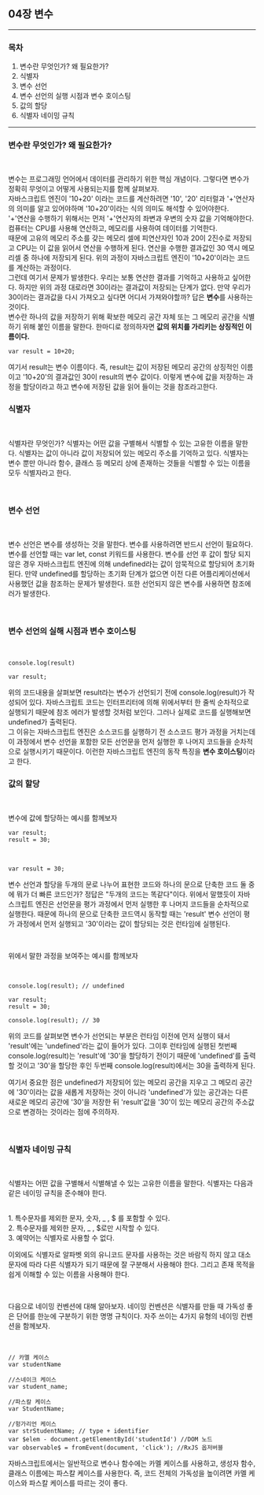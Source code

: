 ## 04장 변수

---

### 목차

1. 변수란 무엇인가? 왜 필요한가?
2. 식별자
3. 변수 선언
4. 변수 선언의 실행 시점과 변수 호이스팅
5. 값의 할당
6. 식별자 네이밍 규칙

---

### **변수란 무엇인가? 왜 필요한가?**

<br/>

변수는 프로그래밍 언어에서 데이터를 관리하기 위한 핵심 개념이다. 그렇다면 변수가 정확히 무엇이고 어떻게 사용되는지를 함께 살펴보자.<br/>
자바스크립트 엔진이 '10+20' 이라는 코드를 계산하려면 '10', '20' 리터럴과 '+'연산자의 의미를 알고 있어야하며
'10+20'이라는 식의 의미도 해석할 수 있어야한다. <br/>'+'연산을 수행하기 위해서는 먼저 '+'연산자의 좌변과 우변의 숫자 값을 기억해야한다.<br/> 컴퓨터는 CPU를 사용해 연산하고, 메모리를 사용하여 데이터를 기억한다.<br/> 때문에 고유의 메모리 주소를 갖는 메모리 셀에 피연산자인 10과 20이 2진수로 저장되고 CPU는 이 값을 읽어서 연산을 수행하게 된다. 연산을 수행한 결과값인 30 역시 메모리셀 중 하나에 저장되게 된다. 위의 과정이 자바스크립트 엔진이 '10+20'이라는 코드를 계산하는 과정이다.<br/>
그런데 여기서 문제가 발생한다. 우리는 보통 연산한 결과를 기억하고 사용하고 싶어한다. 하지만 위의 과정 대로라면 30이라는 결과값이 저장되는 단계가 없다. 만약 우리가 30이라는 결과값을 다시 가져오고 싶다면 어디서 가져와야할까? 답은 **변수**를 사용하는 것이다.<br/>
변수란 하나의 값을 저장하기 위해 확보한 메모리 공간 자체 또는 그 메모리 공간을 식별하기 위해 붙인 이름을 말한다. 한마디로 정의하자면 **값의 위치를 가리키는 상징적인 이름이다.**

```
var result = 10+20;
```

여기서 result는 변수 이름이다. 즉, result는 값이 저장된 메모리 공간의 상징적인 이름이고 '10+20'의 결과값인 30이 result의 변수 값이다. 이렇게 변수에 값을 저장하는 과정을 할당이라고 하고 변수에 저장된 값을 읽어 들이는 것을 참조라고한다.

### **식별자**

<br/>

식별자란 무엇인가? 식별자는 어떤 값을 구별해서 식별할 수 있는 고유한 이름을 말한다. 식별자는 값이 아니라 값이 저장되어 있는 메모리 주소를 기억하고 있다. 식별자는 변수 뿐만 아니라 함수, 클래스 등 메모리 상에 존재하는 것들을 식별할 수 있는 이름을 모두 식별자라고 한다.

<br/>

### **변수 선언**

<br/>

변수 선언은 변수를 생성하는 것을 말한다. 변수를 사용하려면 반드시 선언이 필요하다. 변수를 선언할 때는 var let, const 키워드를 사용한다.
변수를 선언 후 값이 할당 되지 않은 경우 자바스크립트 엔진에 의해 undefined라는 값이 암묵적으로 할당되어 초기화된다. 만약 undefined를 할당하는 초기화 단계가 없으면 이전 다른 어플리케이션에서 사용했던 값을 참조하는 문제가 발생한다. 또한 선언되지 않은 변수를 사용하면 참조에러가 발생한다.

<br/>

### **변수 선언의 실해 시점과 변수 호이스팅**

<br/>

```
console.log(result)

var result;
```

위의 코드내용을 살펴보면 result라는 변수가 선언되기 전에 console.log(result)가 작성되어 있다. 자바스크립트 코드는 인터프리터에 의해 위에서부터 한 줄씩 순차적으로 실행되기 때문에 참조 에러가 발생할 것처럼 보인다. 그러나 실제로 코드를 실행해보면 undefined가 출력된다.<br/> 그 이유는 자바스크립트 엔진은 소스코드를 실행하기 전 소스코드 평가 과정을 거치는데 이 과정에서 변수 선언을 포함한 모든 선언문을 먼저 실행한 후 나머지 코드들을 순차적으로 실행시키기 때문이다. 이런한 자바스크립트 엔진의 동작 특징을 **변수 호이스팅**이라고 한다.

### **값의 할당**

<br/>

변수에 값에 할당하는 예시를 함께보자

```
var result;
result = 30;
```

<br/>

```
var result = 30;
```

변수 선언과 할당을 두개의 문로 나누어 표현한 코드와 하나의 문으로 단축한 코드 둘 중에 뭐가 더 빠른 코드인가? 정답은 "두개의 코드는 똑같다"이다. 위에서 말했듯이 자바스크립트 엔진은 선언문을 평가 과정에서 먼저 실행한 후 나머지 코드들을 순차적으로 실행한다. 때문에 하나의 문으로 단축한 코드역시 동작할 때는 'result' 변수 선언이 평가 과정에서 먼저 실행되고 '30'이라는 값이 할당되는 것은 런타임에 실행된다.

<br/>

위에서 말한 과정을 보여주는 예시를 함께보자

<br/>

```
console.log(result); // undefined

var result;
result = 30;

console.log(result); // 30
```

위의 코드를 살펴보면 변수가 선언되는 부분은 런타임 이전에 먼저 실행이 돼서 'result'에는 'undefined'라는 값이 들어가 있다. 그이후 런타임에 실행된 첫번째 console.log(result)는 'result'에 '30'을 할당하기 전이기 때문에 'undefined'를 출력할 것이고 '30'을 할당한 후인 두번째 console.log(result)에서는 30을 출력하게 된다.

여기서 중요한 점은 undefined가 저장되어 있는 메모리 공간을 지우고 그 메모리 공간에 '30'이라는 값을 새롭게 저장하는 것이 아니라 'undefined'가 있는 공간과는 다른 새로운 메모리 공간에 '30'을 저장한 뒤 'result'값을 '30'이 있는 메모리 공간의 주소값으로 변경하는 것이라는 점에 주의하자.

<br/>

### **식별자 네이밍 규칙**

<br/>

식별자는 어떤 값을 구별해서 식별해낼 수 있는 고유한 이름을 말한다. 식별자는 다음과 같은 네이밍 규칙을 준수해야 한다.

<br/>
1. 특수문자를 제외한 문자, 숫자, _ , $ 를 포함할 수 있다.<br/>
2. 특수문자를 제외한 문자, _ , $로만 시작할 수 있다.<br/>
3. 예약어는 식별자로 사용할 수 없다.

<br/>

이외에도 식별자로 알파벳 외의 유니코드 문자를 사용하는 것은 바람직 하지 않고 대소문자에 따라 다른 식별자가 되기 때문에 잘 구분해서 사용해야 한다. 그리고 존재 목적을 쉽게 이해할 수 있는 이름을 사용해야 한다.

<br/>

다음으로 네이밍 컨벤션에 대해 알아보자. 네이밍 컨벤션은 식별자를 만들 때 가독성 좋은 단어를 한눈에 구분하기 위한 명명 규칙이다. 자주 쓰이는 4가지 유형의 네이밍 컨벤션을 함께보자.

<br/>

```
// 카멜 케이스
var studentName

//스네이크 케이스
var student_name;

//파스칼 케이스
var StudentName;

//헝가리언 케이스
var strStudentName; // type + identifier
var $elem - document.getElementById('studentId') //DOM 노드
var observable$ = fromEvent(document, 'click'); //RxJS 옵저버블

```

자바스크립트에서는 일반적으로 변수나 함수에는 카멜 케이스를 사용하고, 생성자 함수, 클래스 이름에는 파스칼 케이스를 사용한다. 즉, 코드 전체의 가독성을 높이려면 카멜 케이스와 파스칼 케이스를 따르는 것이 좋다.
